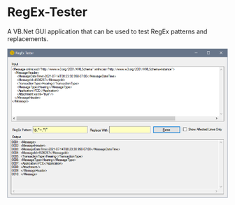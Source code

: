 # RegEx-Tester
A VB.Net GUI application that can be used to test RegEx patterns and replacements.

![screenshot](/images/screenshot.png)

